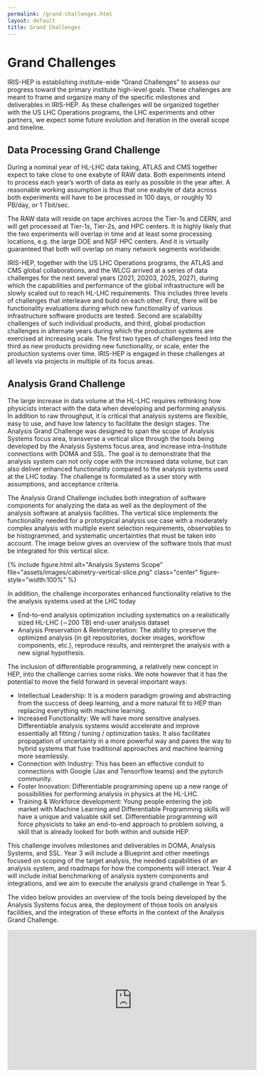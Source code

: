 ```yaml
---
permalink: /grand-challenges.html
layout: default
title: Grand Challenges
---
```


# Grand Challenges

IRIS-HEP is establishing institute-wide “Grand Challenges” to assess our progress toward the primary institute high-level goals. These challenges are meant to frame and organize many of the specific milestones and deliverables in IRIS-HEP. As these challenges will be organized together with the US LHC Operations programs, the LHC experiments and other partners, we expect some future evolution and iteration in the overall scope and timeline.

## Data Processing Grand Challenge

During a nominal year of HL-LHC data taking, ATLAS and CMS together expect to take close to one exabyte of RAW data. Both experiments intend to process each year’s worth of data as early as possible in the year after. A reasonable working assumption is thus that one exabyte of data across both experiments will have to be processed in 100 days, or roughly 10 PB/day, or 1 Tbit/sec.

The RAW data will reside on tape archives across the Tier-1s and CERN, and will get processed at Tier-1s, Tier-2s, and HPC centers. It is highly likely that the two experiments will overlap in time and at least some processing locations, e.g. the large DOE and NSF HPC centers. And it is virtually guaranteed that both will overlap on many network segments worldwide.

IRIS-HEP, together with the US LHC Operations programs, the ATLAS and CMS global collaborations, and the WLCG
arrived at a series of data challenges for the next several years (2021, 20203, 2025, 2027),
during which the capabilities and performance of the global infrastructure will be slowly scaled out to reach HL-LHC requirements.
This includes three levels of challenges that interleave and build on each other.
First, there will be functionality evaluations during which new functionality of various infrastructure software products are tested.
Second are scalability challenges of such individual products,
and third, global production challenges in alternate years during which the production systems are exercised at increasing scale.
The first two types of challenges feed into the third as new products providing new functionality, or scale,
enter the production systems over time.
IRIS-HEP is engaged in these challenges at all levels via projects in multiple of its focus areas.

## Analysis Grand Challenge

The large increase in data volume at the HL-LHC requires rethinking how physicists interact with the data when developing and performing analysis. In addition to raw throughput, it is critical that analysis systems are flexible, easy to use, and have low latency to facilitate the design stages. The Analysis Grand Challenge was designed to span the scope of Analysis Systems focus area, transverse a vertical slice through the tools being developed by the Analysis Systems focus area, and increase intra-Institute connections with DOMA and SSL. The goal is to demonstrate that the analysis system can not only cope with the increased data volume, but can also deliver enhanced functionality compared to the analysis systems used at the LHC today. The challenge is formulated as a user story with assumptions, and acceptance criteria.

The Analysis Grand Challenge includes both integration of software components for analyzing the data as well as the deployment of the analysis software at analysis facilities. The vertical slice implements the functionality needed for a prototypical analysis use case with a moderately complex analysis with multiple event selection requirements, observables to be histogrammed, and systematic uncertainties that must be taken into account. The image below gives an overview of the software tools that must be integrated for this vertical slice. 

{% include figure.html
  alt="Analysis Systems Scope"
  file="assets/images/cabinetry-vertical-slice.png"
  class="center"
  figure-style="width:100%"
%}


In addition, the challenge incorporates enhanced functionality relative to the  the analysis systems used at the LHC today
- End-to-end analysis optimization including systematics on a realistically sized HL-LHC (∼200 TB) end-user analysis dataset 
- Analysis Preservation & Reinterpretation: The ability to preserve the optimized analysis (in git repositories, docker images, workflow components, etc.), reproduce results, and reinterpret the analysis with a new signal hypothesis. 


The inclusion of differentiable programming, a relatively new concept in HEP, into the challenge carries some risks. We note however that it has the potential to move the field forward in several important ways:

- Intellectual Leadership: It is a modern paradigm growing and abstracting from the success of deep learning, and a more natural fit to HEP than replacing everything with machine learning.
- Increased Functionality: We will have more sensitive analyses. Differentiable analysis systems
would accelerate and improve essentially all fitting / tuning / optimization tasks. It also facilitates propagation of uncertainty in a more powerful way and paves the way to hybrid systems that fuse traditional approaches and machine learning more seamlessly.
- Connection with Industry: This has been an effective conduit to connections with Google (Jax and Tensorflow teams) and the pytorch community.
- Foster Innovation: Differentiable programming opens up a new range of possibilities for performing analysis in physics at the HL-LHC.
- Training & Workforce development: Young people entering the job market with Machine Learning and Differentiable Programming skills will have a unique and valuable skill set. Differentiable programming will force physicists to take an end-to-end approach to problem solving, a skill that is already looked for both within and outside HEP.

This challenge involves milestones and deliverables in DOMA, Analysis Systems, and SSL. Year 3 will include a Blueprint and other meetings focused on scoping of the target analysis, the needed capabilities of an analysis system, and roadmaps for how the components will interact. Year 4 will include initial benchmarking of analysis system components and integrations, and we aim to execute the analysis grand challenge in Year 5.


The video below provides an overview of the tools being developed by the Analysis Systems focus area, the deployment of those tools on analysis facilities, and the integration of these efforts in the context of the Analysis Grand Challenge.

<iframe width="560" height="315" src="https://www.youtube.com/embed/nDpk0tYOVlc" title="YouTube video player" frameborder="0" allow="accelerometer; autoplay; clipboard-write; encrypted-media; gyroscope; picture-in-picture" allowfullscreen></iframe>

<!-- NOT WANTING TO DELETE THIS YET
**User Story**: “The analyzer wants to optimize an analysis end-to-end for a targeted signal hypothesis (including systematics) on an HL-LHC sized dataset so that they can obtain sensitive observed results for that signal while still being able to later reinterpret the analysis for various signal hypotheses.”

### Assumptions

- The analyzer has 200 TB for background MC samples, a specific signal hypothesis to target for optimization, a placeholder for “observed data”, and multiple signal scenarios suitable for reinterpretation.
- The analyzer has a moderately complex LHC analysis with multiple selection regions, cuts, and variables to be histogrammed for input to a template analysis tool like that of pyhf.
- The analyzer has access to an analysis facility with ServiceX and SkyHook and 1500 cores. The number of cores estimate is based on the requirement of being able to do a full iteration of the analysis in 25 minutes: if each core can process @ 50 kHz each this gives 75MHz which would process 100B events @ 2kB/event (=200 TB) in 25 min. To optimize the result multiple iterations will have to be performed.

### Acceptance Criteria

- End-to-end analysis optimization including systematics on a realistically sized HL-LHC (∼200 TB) end-user analysis dataset + observed limit & reinterpretation afterburner
- End-to-end starts with the hand-off from DOMA via ServiceX and SkyHook. Specifications of regions, variables, and systematic variations declared using cabinetry and func adl. Use of ServiceX, SkyHook, Coffea to perform event selection and deliver histograms for the pyhf model.
12
- Optimize analysis by using automatic differentiation to compute the gradient of the optimization target (e.g. analysis sensitivity) with respect to the analysis parameters, which are back-propagated from from output of statistics tool, through pyhf running in fitting service, back to ServiceX running at analysis facility, and through the event selection and histogramming code.
- Once optimized and final analysis parameters are set, apply the analysis to “observed data” (may also be synthetic in reality) to obtain “observed limits”.
- End-to-end analysis optimization and results can be achieved in 24-72 hours with an analysis facility that has the anticipated HL-LHC capabilities
- Analysis Preservation & RECASTing: Preserve the optimized analysis (in git repositories, docker images, workflow components, etc.) and reproduce results and reinterpret the analysis with a new signal hypothesis.


-->
